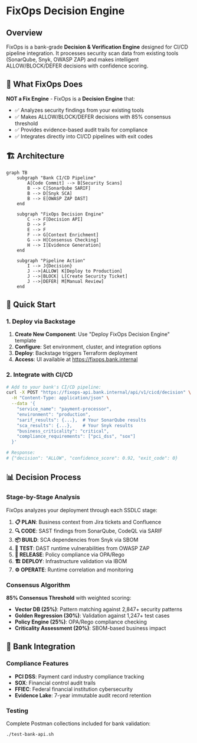 # FixOps Decision Engine

## Overview

FixOps is a bank-grade **Decision & Verification Engine** designed for CI/CD pipeline integration. It processes security scan data from existing tools (SonarQube, Snyk, OWASP ZAP) and makes intelligent ALLOW/BLOCK/DEFER decisions with confidence scoring.

## 🎯 What FixOps Does

**NOT a Fix Engine** - FixOps is a **Decision Engine** that:
- ✅ Analyzes security findings from your existing tools
- ✅ Makes ALLOW/BLOCK/DEFER decisions with 85% consensus threshold
- ✅ Provides evidence-based audit trails for compliance
- ✅ Integrates directly into CI/CD pipelines with exit codes

## 🏗️ Architecture

```mermaid
graph TB
    subgraph "Bank CI/CD Pipeline"
        A[Code Commit] --> B[Security Scans]
        B --> C[SonarQube SARIF]
        B --> D[Snyk SCA]
        B --> E[OWASP ZAP DAST]
    end
    
    subgraph "FixOps Decision Engine"
        C --> F[Decision API]
        D --> F
        E --> F
        F --> G[Context Enrichment]
        G --> H[Consensus Checking]
        H --> I[Evidence Generation]
    end
    
    subgraph "Pipeline Action"
        I --> J{Decision}
        J -->|ALLOW| K[Deploy to Production]
        J -->|BLOCK| L[Create Security Ticket]
        J -->|DEFER| M[Manual Review]
    end
```

## 🚀 Quick Start

### 1. Deploy via Backstage

1. **Create New Component**: Use "Deploy FixOps Decision Engine" template
2. **Configure**: Set environment, cluster, and integration options
3. **Deploy**: Backstage triggers Terraform deployment
4. **Access**: UI available at https://fixops.bank.internal

### 2. Integrate with CI/CD

```bash
# Add to your bank's CI/CD pipeline:
curl -X POST "https://fixops-api.bank.internal/api/v1/cicd/decision" \
  -H "Content-Type: application/json" \
  --data '{
    "service_name": "payment-processor",
    "environment": "production",
    "sarif_results": {...},  # Your SonarQube results
    "sca_results": {...},    # Your Snyk results
    "business_criticality": "critical",
    "compliance_requirements": ["pci_dss", "sox"]
  }'

# Response:
# {"decision": "ALLOW", "confidence_score": 0.92, "exit_code": 0}
```

## 📊 Decision Process

### Stage-by-Stage Analysis

FixOps analyzes your deployment through each SSDLC stage:

1. **📋 PLAN**: Business context from Jira tickets and Confluence
2. **🔍 CODE**: SAST findings from SonarQube, CodeQL via SARIF
3. **📦 BUILD**: SCA dependencies from Snyk via SBOM
4. **🧪 TEST**: DAST runtime vulnerabilities from OWASP ZAP
5. **🚀 RELEASE**: Policy compliance via OPA/Rego
6. **🏗️ DEPLOY**: Infrastructure validation via IBOM
7. **⚙️ OPERATE**: Runtime correlation and monitoring

### Consensus Algorithm

**85% Consensus Threshold** with weighted scoring:
- **Vector DB (25%)**: Pattern matching against 2,847+ security patterns
- **Golden Regression (30%)**: Validation against 1,247+ test cases
- **Policy Engine (25%)**: OPA/Rego compliance checking
- **Criticality Assessment (20%)**: SBOM-based business impact

## 🏦 Bank Integration

### Compliance Features

- **PCI DSS**: Payment card industry compliance tracking
- **SOX**: Financial control audit trails
- **FFIEC**: Federal financial institution cybersecurity
- **Evidence Lake**: 7-year immutable audit record retention

### Testing

Complete Postman collections included for bank validation:
```bash
./test-bank-api.sh
```
